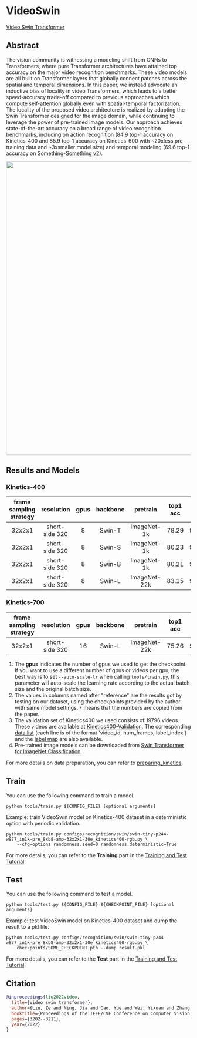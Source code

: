 # VideoSwin

[Video Swin Transformer](https://openaccess.thecvf.com/content/CVPR2022/html/Liu_Video_Swin_Transformer_CVPR_2022_paper.html)

<!-- [ALGORITHM] -->

## Abstract

<!-- [ABSTRACT] -->

The vision community is witnessing a modeling shift from CNNs to Transformers, where pure Transformer architectures have attained top accuracy on the major video recognition benchmarks. These video models are all built on Transformer layers that globally connect patches across the spatial and temporal dimensions. In this paper, we instead advocate an inductive bias of locality in video Transformers, which leads to a better speed-accuracy trade-off compared to previous approaches which compute self-attention globally even with spatial-temporal factorization. The locality of the proposed video architecture is realized by adapting the Swin Transformer designed for the image domain, while continuing to leverage the power of pre-trained image models. Our approach achieves state-of-the-art accuracy on a broad range of video recognition benchmarks, including on action recognition (84.9 top-1 accuracy on Kinetics-400 and 85.9 top-1 accuracy on Kinetics-600 with ~20xless pre-training data and ~3xsmaller model size) and temporal modeling (69.6 top-1 accuracy on Something-Something v2).

<!-- [IMAGE] -->

<div align=center>
<img src="https://user-images.githubusercontent.com/58767402/191190475-3aecf940-c254-47fa-96a7-df2d2b3bae68.png" width="800"/>
</div>

## Results and Models

### Kinetics-400

| frame sampling strategy |   resolution   | gpus | backbone |   pretrain   | top1 acc | top5 acc |    reference top1 acc     |    reference top1 acc     | testing protocol  | gpu_mem(M) | FLOPs | params |    config     |    ckpt     |     log     |
| :---------------------: | :------------: | :--: | :------: | :----------: | :------: | :------: | :-----------------------: | :-----------------------: | :---------------: | :--------: | :---: | :----: | :-----------: | :---------: | :---------: |
|         32x2x1          | short-side 320 |  8   |  Swin-T  | ImageNet-1k  |  78.29   |  93.58   | 78.46 \[[VideoSwin](https://github.com/SwinTransformer/Video-Swin-Transformer)\] | 93.46 \[[VideoSwin](https://github.com/SwinTransformer/Video-Swin-Transformer)\] | 4 clips x 3 crops |   21072    |  88G  | 28.2M  | [config](/configs/recognition/swin/swin-tiny-p244-w877_in1k-pre_8xb8-amp-32x2x1-30e_kinetics400-rgb.py) | [ckpt](https://download.openmmlab.com/mmaction/v1.0/recognition/swin/swin-tiny-p244-w877_in1k-pre_8xb8-amp-32x2x1-30e_kinetics400-rgb/swin-tiny-p244-w877_in1k-pre_8xb8-amp-32x2x1-30e_kinetics400-rgb_20220930-241016b2.pth) | [log](https://download.openmmlab.com/mmaction/v1.0/recognition/swin/swin-tiny-p244-w877_in1k-pre_8xb8-amp-32x2x1-30e_kinetics400-rgb/swin-tiny-p244-w877_in1k-pre_8xb8-amp-32x2x1-30e_kinetics400-rgb.log) |
|         32x2x1          | short-side 320 |  8   |  Swin-S  | ImageNet-1k  |  80.23   |  94.32   | 80.23 \[[VideoSwin](https://github.com/SwinTransformer/Video-Swin-Transformer)\] | 94.16 \[[VideoSwin](https://github.com/SwinTransformer/Video-Swin-Transformer)\] | 4 clips x 3 crops |   33632    | 166G  | 49.8M  | [config](/configs/recognition/swin/swin-small-p244-w877_in1k-pre_8xb8-amp-32x2x1-30e_kinetics400-rgb.py) | [ckpt](https://download.openmmlab.com/mmaction/v1.0/recognition/swin/swin-small-p244-w877_in1k-pre_8xb8-amp-32x2x1-30e_kinetics400-rgb/swin-small-p244-w877_in1k-pre_8xb8-amp-32x2x1-30e_kinetics400-rgb_20220930-e91ab986.pth) | [log](https://download.openmmlab.com/mmaction/v1.0/recognition/swin/swin-small-p244-w877_in1k-pre_8xb8-amp-32x2x1-30e_kinetics400-rgb/swin-small-p244-w877_in1k-pre_8xb8-amp-32x2x1-30e_kinetics400-rgb.log) |
|         32x2x1          | short-side 320 |  8   |  Swin-B  | ImageNet-1k  |  80.21   |  94.32   | 80.27 \[[VideoSwin](https://github.com/SwinTransformer/Video-Swin-Transformer)\] | 94.42 \[[VideoSwin](https://github.com/SwinTransformer/Video-Swin-Transformer)\] | 4 clips x 3 crops |   45143    | 282G  | 88.0M  | [config](/configs/recognition/swin/swin-base-p244-w877_in1k-pre_8xb8-amp-32x2x1-30e_kinetics400-rgb.py) | [ckpt](https://download.openmmlab.com/mmaction/v1.0/recognition/swin/swin-base-p244-w877_in1k-pre_8xb8-amp-32x2x1-30e_kinetics400-rgb/swin-base-p244-w877_in1k-pre_8xb8-amp-32x2x1-30e_kinetics400-rgb_20220930-182ec6cc.pth) | [log](https://download.openmmlab.com/mmaction/v1.0/recognition/swin/swin-base-p244-w877_in1k-pre_8xb8-amp-32x2x1-30e_kinetics400-rgb/swin-base-p244-w877_in1k-pre_8xb8-amp-32x2x1-30e_kinetics400-rgb.log) |
|         32x2x1          | short-side 320 |  8   |  Swin-L  | ImageNet-22k |  83.15   |  95.76   |          83.1\*           |          95.9\*           | 4 clips x 3 crops |   68881    | 604G  |  197M  | [config](/configs/recognition/swin/swin-large-p244-w877_in22k-pre_8xb8-amp-32x2x1-30e_kinetics400-rgb.py) | [ckpt](https://download.openmmlab.com/mmaction/v1.0/recognition/swin/swin-large-p244-w877_in22k-pre_8xb8-amp-32x2x1-30e_kinetics400-rgb/swin-large-p244-w877_in22k-pre_8xb8-amp-32x2x1-30e_kinetics400-rgb_20220930-78ad8b11.pth) | [log](https://download.openmmlab.com/mmaction/v1.0/recognition/swin/swin-large-p244-w877_in22k-pre_8xb8-amp-32x2x1-30e_kinetics400-rgb/swin-large-p244-w877_in22k-pre_8xb8-amp-32x2x1-30e_kinetics400-rgb.log) |

### Kinetics-700

| frame sampling strategy |   resolution   | gpus | backbone |   pretrain   | top1 acc | top5 acc | testing protocol  | gpu_mem(M) | FLOPs | params |             config             |             ckpt             |             log             |
| :---------------------: | :------------: | :--: | :------: | :----------: | :------: | :------: | :---------------: | :--------: | :---: | :----: | :----------------------------: | :--------------------------: | :-------------------------: |
|         32x2x1          | short-side 320 |  16  |  Swin-L  | ImageNet-22k |  75.26   |  92.44   | 4 clips x 3 crops |   68898    | 604G  |  197M  | [config](/configs/recognition/swin/swin-large-p244-w877_in22k-pre_16xb8-amp-32x2x1-30e_kinetics700-rgb.py) | [ckpt](https://download.openmmlab.com/mmaction/v1.0/recognition/swin/swin-large-p244-w877_in22k-pre_16xb8-amp-32x2x1-30e_kinetics700-rgb/swin-large-p244-w877_in22k-pre_16xb8-amp-32x2x1-30e_kinetics700-rgb_20220930-f8d74db7.pth) | [log](https://download.openmmlab.com/mmaction/v1.0/recognition/swin/swin-large-p244-w877_in22k-pre_16xb8-amp-32x2x1-30e_kinetics700-rgb/swin-large-p244-w877_in22k-pre_16xb8-amp-32x2x1-30e_kinetics700-rgb.py.log) |

1. The **gpus** indicates the number of gpus we used to get the checkpoint. If you want to use a different number of gpus or videos per gpu, the best way is to set `--auto-scale-lr` when calling `tools/train.py`, this parameter will auto-scale the learning rate according to the actual batch size and the original batch size.
2. The values in columns named after "reference" are the results got by testing on our dataset, using the checkpoints provided by the author with same model settings. `*` means that the numbers are copied from the paper.
3. The validation set of Kinetics400 we used consists of 19796 videos. These videos are available at [Kinetics400-Validation](https://mycuhk-my.sharepoint.com/:u:/g/personal/1155136485_link_cuhk_edu_hk/EbXw2WX94J1Hunyt3MWNDJUBz-nHvQYhO9pvKqm6g39PMA?e=a9QldB). The corresponding [data list](https://download.openmmlab.com/mmaction/dataset/k400_val/kinetics_val_list.txt) (each line is of the format 'video_id, num_frames, label_index') and the [label map](https://download.openmmlab.com/mmaction/dataset/k400_val/kinetics_class2ind.txt) are also available.
4. Pre-trained image models can be downloaded from [Swin Transformer for ImageNet Classification](https://github.com/microsoft/Swin-Transformer#main-results-on-imagenet-with-pretrained-models).

For more details on data preparation, you can refer to [preparing_kinetics](/tools/data/kinetics/README.md).

## Train

You can use the following command to train a model.

```shell
python tools/train.py ${CONFIG_FILE} [optional arguments]
```

Example: train VideoSwin model on Kinetics-400 dataset in a deterministic option with periodic validation.

```shell
python tools/train.py configs/recognition/swin/swin-tiny-p244-w877_in1k-pre_8xb8-amp-32x2x1-30e_kinetics400-rgb.py \
    --cfg-options randomness.seed=0 randomness.deterministic=True
```

For more details, you can refer to the **Training** part in the [Training and Test Tutorial](/docs/en/user_guides/4_train_test.md).

## Test

You can use the following command to test a model.

```shell
python tools/test.py ${CONFIG_FILE} ${CHECKPOINT_FILE} [optional arguments]
```

Example: test VideoSwin model on Kinetics-400 dataset and dump the result to a pkl file.

```shell
python tools/test.py configs/recognition/swin/swin-tiny-p244-w877_in1k-pre_8xb8-amp-32x2x1-30e_kinetics400-rgb.py \
    checkpoints/SOME_CHECKPOINT.pth --dump result.pkl
```

For more details, you can refer to the **Test** part in the [Training and Test Tutorial](/docs/en/user_guides/4_train_test.md).

## Citation

```BibTeX
@inproceedings{liu2022video,
  title={Video swin transformer},
  author={Liu, Ze and Ning, Jia and Cao, Yue and Wei, Yixuan and Zhang, Zheng and Lin, Stephen and Hu, Han},
  booktitle={Proceedings of the IEEE/CVF Conference on Computer Vision and Pattern Recognition},
  pages={3202--3211},
  year={2022}
}
```
